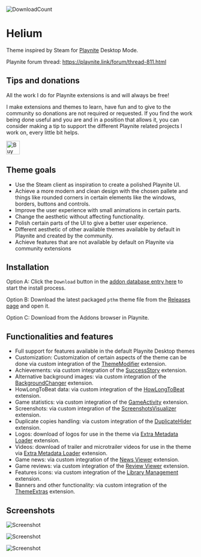 ![DownloadCount](https://img.shields.io/github/downloads/darklinkpower/Helium/total.svg)
# Helium
Theme inspired by Steam for [Playnite](https://github.com/JosefNemec/Playnite) Desktop Mode.

Playnite forum thread: https://playnite.link/forum/thread-811.html

## Tips and donations
All the work I do for Playnite extensions is and will always be free!

I make extensions and themes to learn, have fun and to give to the community so donations are not required or requested. If you find the work being done useful and you are and in a position that allows it, you can consider making a tip to support the different Playnite related projects I work on, every little bit helps.

<a href='https://ko-fi.com/darklinkpower' target='_blank'><img height='36' style='border:0px;height:36px;' src='https://cdn.ko-fi.com/cdn/kofi1.png?v=2' border='0' alt='Buy Me a Coffee at ko-fi.com' /></a>

## Theme goals
- Use the Steam client as inspiration to create a polished Playnite UI.
- Achieve a more modern and clean design with the chosen pallete and things like rounded corners in certain elements like the windows, borders, buttons and controls.
- Improve the user experience with small animations in certain parts.
- Change the aesthetic without affecting functionality.
- Polish certain parts of the UI to give a better user experience.
- Different aesthetic of other available themes available by default in Playnite and created by the community.
- Achieve features that are not available by default on Playnite via community extensions

## Installation
Option A: Click the `Download` button in the [addon database entry here](https://playnite.link/addons.html#8b15c46a-90c2-4fe5-9ebb-1ab25ba7fcb1) to start the install process.

Option B: Download the latest packaged `pthm` theme file from the [Releases page](https://github.com/darklinkpower/Helium/releases/latest) and open it.

Option C: Download from the Addons browser in Playnite.

## Functionalities and features
- Full support for features available in the default Playnite Desktop themes
- Customization: Customization of certain aspects of the theme can be done via custom integration of the [ThemeModifier](https://playnite.link/addons.html#playnite-thememodifier-plugin) extension.
- Achievements: via custom integration of the [SuccessStory](https://playnite.link/addons.html#playnite-successstory-plugin) extension.
- Alternative background images: via custom integration of the [BackgroundChanger](https://playnite.link/addons.html#playnite-backgroundchanger-plugin) extension.
- HowLongToBeat data: via custom integration of the [HowLongToBeat](https://playnite.link/addons.html#playnite-howlongtobeat-plugin) extension.
- Game statistics: via custom integration of the [GameActivity](https://playnite.link/addons.html#playnite-gameactivity-plugin) extension.
- Screenshots: via custom integration of the [ScreenshotsVisualizer](https://playnite.link/addons.html#playnite-screenshotsvisualizer-plugin) extension.
- Duplicate copies handling: via custom integration of the [DuplicateHider](https://playnite.link/addons.html#felixkmh_DuplicateHider_Plugin) extension.
- Logos: download of logos for use in the theme via [Extra Metadata Loader](https://playnite.link/addons.html#ExtraMetadataLoader_705fdbca-e1fc-4004-b839-1d040b8b4429) extension.
- Videos: download of trailer and microtrailer videos for use in the theme via [Extra Metadata Loader](https://playnite.link/addons.html#ExtraMetadataLoader_705fdbca-e1fc-4004-b839-1d040b8b4429) extension.
- Game news: via custom integration of the [News Viewer](https://playnite.link/addons.html#NewsViewer_15e03ffe-90f6-4e8e-bd4d-94514777481d) extension.
- Game reviews: via custom integration of the [Review Viewer](https://playnite.link/addons.html#Review_Viewer_ca24e37a-76d9-49bf-89ab-d3cba4a54bd1) extension.
- Features icons: via custom integration of the [Library Management](https://playnite.link/addons.html#playnite-librarymanagement-plugin) extension.
- Banners and other functionality: via custom integration of the [ThemeExtras](https://playnite.link/addons.html#felixkmh_Extras_Plugin) extension.

## Screenshots
![Screenshot](https://raw.githubusercontent.com/darklinkpower/Helium/master/screenshots/screenshot_01.jpg)

![Screenshot](https://raw.githubusercontent.com/darklinkpower/Helium/master/screenshots/screenshot_02.jpg)

![Screenshot](https://raw.githubusercontent.com/darklinkpower/Helium/master/screenshots/screenshot_03.jpg)
